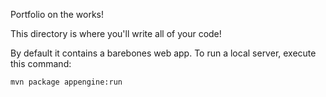 Portfolio on the works!

This directory is where you'll write all of your code!

By default it contains a barebones web app. To run a local server, execute this
command:

```bash
mvn package appengine:run
```
